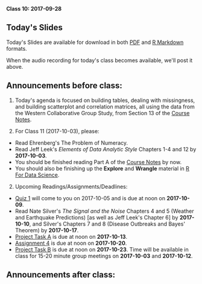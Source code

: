 **Class 10: 2017-09-28**

## Today's Slides

Today's Slides are available for download in both [PDF](https://github.com/THOMASELOVE/431slides/blob/master/class_10/431_2017_class-10-slides.pdf) and [R Markdown](https://github.com/THOMASELOVE/431slides/blob/master/class_10/431_2017_class-10-slides.Rmd) formats. 

When the audio recording for today's class becomes available, we'll post it above.

## Announcements before class:

1. Today's agenda is focused on building tables, dealing with missingness, and building scatterplot and correlation matrices, all using the data from the Western Collaborative Group Study, from Section 13 of the [Course Notes](https://thomaselove.github.io/431notes/index.html).

2. For Class 11 (2017-10-03), please:

- Read Ehrenberg's The Problem of Numeracy.
- Read Jeff Leek's *Elements of Data Analytic Style* Chapters 1-4 and 12 by **2017-10-03**.
- You should be finished reading Part A of the [Course Notes](https://thomaselove.github.io/431notes/) by now.
- You should also be finishing up the **Explore** and **Wrangle** material in [R For Data Science](http://r4ds.had.co.nz/).

2. Upcoming Readings/Assignments/Deadlines:

- [Quiz 1](https://thomaselove.github.io/431syllabus/quizzes.html) will come to you on 2017-10-05 and is due at noon on **2017-10-09**.
- Read Nate Silver's *The Signal and the Noise* Chapters 4 and 5 (Weather and Earthquake Predictions) [as well as Jeff Leek's Chapter 6] by **2017-10-10**, and Silver's Chapters 7 and 8 (Disease Outbreaks and Bayes' Theorem) by **2017-10-17**.
- [Project Task A](https://github.com/THOMASELOVE/431project/tree/master/TaskA) is due at noon on **2017-10-13**.
- [Assignment 4](https://github.com/THOMASELOVE/431homework/blob/master/431-2017_assignment-4.md) is due at noon on **2017-10-20**.
- [Project Task B](https://github.com/THOMASELOVE/431project/tree/master/TaskB) is due at noon on **2017-10-23**. Time will be available in class for 15-20 minute group meetings on **2017-10-03** and **2017-10-12**.

## Announcements after class:

